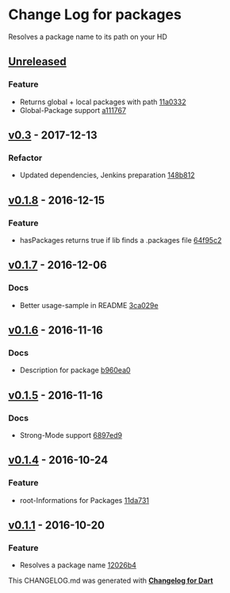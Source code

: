 # Change Log for packages
Resolves a package name to its path on your HD

## [Unreleased](http://github.com/mikemitterer/dart-packages/compare/v0.3...HEAD)

### Feature
* Returns global + local packages with path [11a0332](https://github.com/mikemitterer/dart-packages/commit/11a03323270e8ecbd39ee364c0a618d22ca3a613)
* Global-Package support [a111767](https://github.com/mikemitterer/dart-packages/commit/a111767e4e9f025896fb052a46b832da40e887c7)

## [v0.3](http://github.com/mikemitterer/dart-packages/compare/v0.2...v0.3) - 2017-12-13

### Refactor
* Updated dependencies, Jenkins preparation [148b812](https://github.com/mikemitterer/dart-packages/commit/148b8129e1319acce106be4e059a451d66b5b5d6)

## [v0.1.8](http://github.com/mikemitterer/dart-packages/compare/v0.1.7...v0.1.8) - 2016-12-15

### Feature
* hasPackages returns true if lib finds a .packages file [64f95c2](https://github.com/mikemitterer/dart-packages/commit/64f95c2294e3cf7146df33c8b0bc577e9c8d3c04)

## [v0.1.7](http://github.com/mikemitterer/dart-packages/compare/v0.1.6...v0.1.7) - 2016-12-06

### Docs
* Better usage-sample in README [3ca029e](https://github.com/mikemitterer/dart-packages/commit/3ca029e10acb7a530cebced6ce263e2a65e1a018)

## [v0.1.6](http://github.com/mikemitterer/dart-packages/compare/v0.1.5...v0.1.6) - 2016-11-16

### Docs
* Description for package [b960ea0](https://github.com/mikemitterer/dart-packages/commit/b960ea07016b85f4da3071dbc6ff541473bf81c6)

## [v0.1.5](http://github.com/mikemitterer/dart-packages/compare/v0.1.4...v0.1.5) - 2016-11-16

### Docs
* Strong-Mode support [6897ed9](https://github.com/mikemitterer/dart-packages/commit/6897ed9efffde72e33b7b96381219a58250bf1f0)

## [v0.1.4](http://github.com/mikemitterer/dart-packages/compare/v0.1.3...v0.1.4) - 2016-10-24

### Feature
* root-Informations for Packages [11da731](https://github.com/mikemitterer/dart-packages/commit/11da7313d63828ec559288ac63caa872ed9928ae)

## [v0.1.1](http://github.com/mikemitterer/dart-packages/compare/v0.1.0...v0.1.1) - 2016-10-20

### Feature
* Resolves a package name [12026b4](https://github.com/mikemitterer/dart-packages/commit/12026b47ca28dce554bb2836a7091b88deb4038c)


This CHANGELOG.md was generated with [**Changelog for Dart**](https://pub.dartlang.org/packages/changelog)
